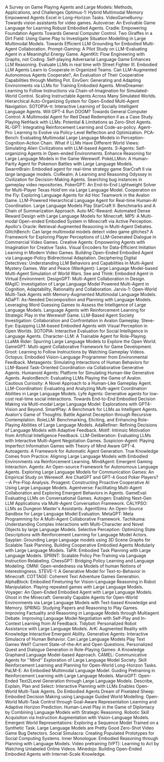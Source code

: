 A Survey on Game Playing Agents and Large Models: Methods, Applications, and Challenges
Optimus-1: Hybrid Multimodal Memory Empowered Agents Excel in Long-Horizon Tasks.
VideoGameBunny: Towards vision assistants for video games.
Autoverse: An Evolvable Game Language for Learning Robust Embodied Agents.
Cradle: Empowering Foundation Agents Towards General Computer Control.
Two Giraffes in a Dirt Field: Using Game Play to Investigate Situation Modelling in Large Multimodal Models.
Towards Efficient LLM Grounding for Embodied Multi-Agent Collaboration.
Prompt-Gaming: A Pilot Study on LLM-Evaluating Agent in a Meaningful Energy Game.
AgentKit: Flow Engineering with Graphs, not Coding.
Self-playing Adversarial Language Game Enhances LLM Reasoning.
Evaluate LLMs in real time with Street Fighter III.
Embodied LLM Agents Learn to Cooperate in Organized Teams.
Can LLM-Augmented Autonomous Agents Cooperate?, An Evaluation of Their Cooperative Capabilities through Melting Pot.
EnvGen: Generating and Adapting Environments via LLMs for Training Embodied Agents.
MineDreamer: Learning to Follow Instructions via Chain-of-Imagination for Simulated-World Control.
Scaling Instructable Agents Across Many Simulated Worlds.
Hierarchical Auto-Organizing System for Open-Ended Multi-Agent Navigation.
SOTOPIA-$\pi$: Interactive Learning of Socially Intelligent Language Agents.
Will GPT-4 Run DOOM?
Towards General Computer Control: A Multimodal Agent for Red Dead Redemption II as a Case Study.
Playing NetHack with LLMs: Potential & Limitations as Zero-Shot Agents.
RL-GPT: Integrating Reinforcement Learning and Code-as-policy.
Agent-Pro: Learning to Evolve via Policy-Level Reflection and Optimization.
PCA-Bench: Evaluating Multimodal Large Language Models in Perception-Cognition-Action Chain.
What if LLMs Have Different World Views: Simulating Alien Civilizations with LLM-based Agents.
S-Agents: Self-organizing Agents in Open-ended Environments.
Enhance Reasoning for Large Language Models in the Game Werewolf.
PokéLLMon: A Human-Parity Agent for Pokemon Battles with Large Language Models.
SwarmBrain: Embodied agent for real-time strategy game StarCraft II via large language models.
CivRealm: A Learning and Reasoning Odyssey in Civilization for Decision-Making Agents.
Searching bug instances in gameplay video repositories.
PokerGPT: An End-to-End Lightweight Solver for Multi-Player Texas Hold'em via Large Language Model.
Cooperation on the Fly: Exploring Language Agents for Ad Hoc Teamwork in the Avalon Game.
LLM-Powered Hierarchical Language Agent for Real-time Human-AI Coordination.
Large Language Models Play StarCraft II: Benchmarks and A Chain of Summarization Approach.
Auto MC-Reward: Automated Dense Reward Design with Large Language Models for Minecraft.
MP5: A Multi-modal Open-ended Embodied System in Minecraft via Active Perception.
Apollo's Oracle: Retrieval-Augmented Reasoning in Multi-Agent Debates.
GlitchBench: Can large multimodal models detect video game glitches?
A Framework for Exploring Player Perceptions of LLM-Generated Dialogue in Commercial Video Games.
Creative Agents: Empowering Agents with Imagination for Creative Tasks.
Visual Encoders for Data-Efficient Imitation Learning in Modern Video Games.
Building Open-Ended Embodied Agent via Language-Policy Bidirectional Adaptation.
Deciphering Digital Detectives: Understanding LLM Behaviors and Capabilities in Multi-Agent Mystery Games.
War and Peace (WarAgent): Large Language Model-based Multi-Agent Simulation of World Wars.
See and Think: Embodied Agent in Virtual Environment.
DesignGPT: Multi-Agent Collaboration in Design.
MAgIC: Investigation of Large Language Model Powered Multi-Agent in Cognition, Adaptability, Rationality and Collaboration.
Jarvis-1: Open-World Multi-Task Agents with Memory-Augmented Multimodal Language Models.
ADaPT: As-Needed Decomposition and Planning with Language Models.
Leveraging Word Guessing Games to Assess the Intelligence of Large Language Models.
Language Agents with Reinforcement Learning for Strategic Play in the Werewolf Game.
LLM-Based Agent Society Investigation: Collaboration and Confrontation in Avalon Gameplay.
Steve-Eye: Equipping LLM-based Embodied Agents with Visual Perception in Open Worlds.
SOTOPIA: Interactive Evaluation for Social Intelligence in Language Agents.
Character-LLM: A Trainable Agent for Role-Playing.
LLaMA Rider: Spurring Large Language Models to Explore the Open World.
GameGPT: Multi-agent Collaborative Framework for Game Development.
Groot: Learning to Follow Instructions by Watching Gameplay Videos.
Octopus: Embodied Vision-Language Programmer from Environmental Feedback.
Metaagents: Simulating Interactions of Human Behaviors for LLM-Based Task-Oriented Coordination via Collaborative Generative Agents.
Humanoid Agents: Platform for Simulating Human-like Generative Agents.
AvalonBench: Evaluating LLMs Playing the Game of Avalon.
Cautious Curiosity: A Novel Approach to a Human-Like Gameplay Agent.
LLM-Coordination: Evaluating and Analyzing Multi-agent Coordination Abilities in Large Language Models.
Lyfe Agents: Generative agents for low-cost real-time social interactions.
Towards End-to-End Embodied Decision Making via Multi-modal Large Language Model: Explorations with GPT4-Vision and Beyond.
SmartPlay: A Benchmark for LLMs as Intelligent Agents.
Avalon's Game of Thoughts: Battle Against Deception through Recursive Contemplation.
RoleLLM: Benchmarking, Eliciting, and Enhancing Role-Playing Abilities of Large Language Models.
AdaRefiner: Refining Decisions of Language Models with Adaptive Feedback.
Motif: Intrinsic Motivation from Artificial Intelligence Feedback.
LLM-Deliberation: Evaluating LLMs with Interactive Multi-Agent Negotiation Games.
Suspicion-Agent: Playing Imperfect Information Games with Theory of Mind Aware GPT-4.
Autoagents: A Framework for Automatic Agent Generation.
True Knowledge Comes from Practice: Aligning Large Language Models with Embodied Environments via Reinforcement Learning.
MindAgent: Emergent Gaming Interaction.
Agents: An Open-source Framework for Autonomous Language Agents.
Exploring Large Language Models for Communication Games: An Empirical Study on Werewolf.
Are ChatGPT and GPT-4 Good Poker Players?--A Pre-Flop Analysis.
Proagent: Constructing Proactive Cooperative AI Using Large Language Models.
Agentverse: Facilitating Multi-Agent Collaboration and Exploring Emergent Behaviors in Agents.
GameEval: Evaluating LLMs on Conversational Games.
Autogen: Enabling Next-Gen LLM Applications via Multi-Agent Conversation Framework.
CALYPSO: LLMs as Dungeon Master's Assistants.
AgentSims: An Open-Source Sandbox for Large Language Model Evaluation.
MetaGPT: Meta Programming for A Multi-Agent Collaborative Framework.
Tachikuma: Understanding Complex Interactions with Multi-Character and Novel Objects by large Language Models.
Selective Perception: Optimizing State Descriptions with Reinforcement Learning for Language Model Actors.
Sayplan: Grounding Large Language models using 3D Scene Graphs for Scalable Task Planning.
Building Cooperative Embodied Agents Modularly with Large Language Models.
TaPA: Embodied Task Planning with Large Language Models.
SPRINT: Scalable Policy Pre-Training via Language Instruction Relabeling.
ChessGPT: Bridging Policy Learning and Language Modeling.
OMNI: Open-endedness via Models of human Notions of Interestingness.
STEVE-1: A Generative Model for Text-to-Behavior in Minecraft.
COTTAGE: Coherent Text Adventure Games Generation.
AlphaBlock: Embodied Finetuning for Vision-Language Reasoning in Robot Manipulation.
Playing repeated games with Large Language Models.
Voyager: An Open-Ended Embodied Agent with Large Language Models.
Ghost in the Minecraft: Generally Capable Agents for Open-World Environments via Large Language Models with Text-based Knowledge and Memory.
SPRING: Studying Papers and Reasoning to Play Games.
Improving Factuality and Reasoning in Language Models through Multiagent Debate.
Improving Language Model Negotiation with Self-Play and In-Context Learning from AI Feedback.
Tidybot: Personalized Robot Assistance with Large Language Models.
ArK: Augmented Reality with Knowledge Interactive Emergent Ability.
Generative Agents: Interactive Simulacra of Human Behavior.
Can Large Language Models Play Text Games Well? Current State-of-the-Art and Open Questions.
Personalized Quest and Dialogue Generation in Role-Playing Games: A Knowledge Graphand Language Model-based Approach.
CAMEL: Communicative Agents for ''Mind'' Exploration of Large Language Model Society.
Skill Reinforcement Learning and Planning for Open-World Long-Horizon Tasks.
PaLM-E: An Embodied Multimodal Language Model.
Guiding Pretraining in Reinforcement Learning with Large Language Models.
MarioGPT: Open-Ended Text2Level Generation through Large Language Models.
Describe, Explain, Plan and Select: Interactive Planning with LLMs Enables Open-World Multi-Task Agents.
Do Embodied Agents Dream of Pixelated Sheep: Embodied Decision Making using Language Guided World Modelling.
Open-World Multi-Task Control through Goal-Aware Representation Learning and Adaptive Horizon Prediction.
Human-Level Play in the Game of Diplomacy by Combining Language Models with Strategic Reasoning.
Robotic Skill Acquisition via Instruction Augmentation with Vision-Language Models.
Emergent World Representations: Exploring a Sequence Model Trained on a Synthetic Task.
Large Language Models are Pretty Good Zero-Shot Video Game Bug Detectors.
Social Simulacra: Creating Populated Prototypes for Social Computing Systems.
Inner Monologue: Embodied Reasoning through Planning with Language Models.
Video pretraining (VPT): Learning to Act by Watching Unlabeled Online Videos.
Minedojo: Building Open-Ended Embodied Agents with Internet-Scale Knowledge.